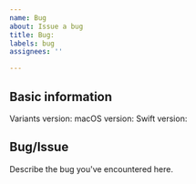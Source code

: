 ```yaml
---
name: Bug
about: Issue a bug
title: Bug: 
labels: bug
assignees: ''

---
```


## Basic information

Variants version:
macOS version:
Swift version:

## Bug/Issue

Describe the bug you've encountered here.

